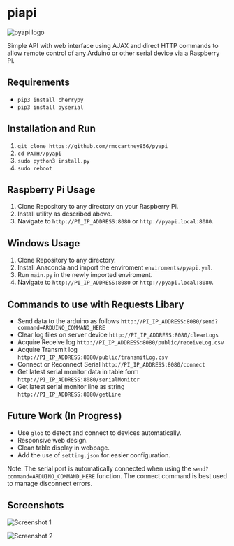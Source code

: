 # piapi

![pyapi logo](https://github.com/rmccartney856/pyapi/blob/master/media/logoSmall.jpg)

Simple API with web interface using AJAX and direct HTTP commands to allow remote control of any Arduino or other serial device via a Raspberry Pi.

## Requirements

* `pip3 install cherrypy`
* `pip3 install pyserial`

## Installation and Run

1. `git clone https://github.com/rmccartney856/pyapi`
2. `cd PATH//pyapi`
3. `sudo python3 install.py`
4. `sudo reboot`

## Raspberry Pi Usage

1. Clone Repository to any directory on your Raspberry Pi.
2. Install utility as described above.
3. Navigate to `http://PI_IP_ADDRESS:8080` or `http://pyapi.local:8080`.

## Windows Usage

1. Clone Repository to any directory.
2. Install Anaconda and import the enviroment `enviroments/pyapi.yml`.
3. Run `main.py` in the newly imported enviroment.
3. Navigate to `http://PI_IP_ADDRESS:8080` or `http://pyapi.local:8080`.

## Commands to use with Requests Libary

* Send data to the arduino as follows `http://PI_IP_ADDRESS:8080/send?command=ARDUINO_COMMAND_HERE`
* Clear log files on server device `http://PI_IP_ADDRESS:8080/clearLogs`
* Acquire Receive log `http://PI_IP_ADDRESS:8080/public/receiveLog.csv`
* Acquire Transmit log `http://PI_IP_ADDRESS:8080/public/transmitLog.csv`
* Connect or Reconnect Serial `http://PI_IP_ADDRESS:8080/connect`
* Get latest serial monitor data in table form `http://PI_IP_ADDRESS:8080/serialMonitor`
* Get latest serial monitor line as string `http://PI_IP_ADDRESS:8080/getLine`

## Future Work (In Progress)

* Use `glob` to detect and connect to devices automatically.
* Responsive web design.
* Clean table display in webpage.
* Add the use of `setting.json` for easier configuration.

Note: The serial port is automatically connected when using the `send?command=ARDUINO_COMMAND_HERE` function. The connect command is best used to manage disconnect errors. 

## Screenshots

![Screenshot 1](https://github.com/rmccartney856/pyapi/blob/master/media/screenshot1.jpg)

![Screenshot 2](https://github.com/rmccartney856/pyapi/blob/master/media/screenshot2.jpg)

